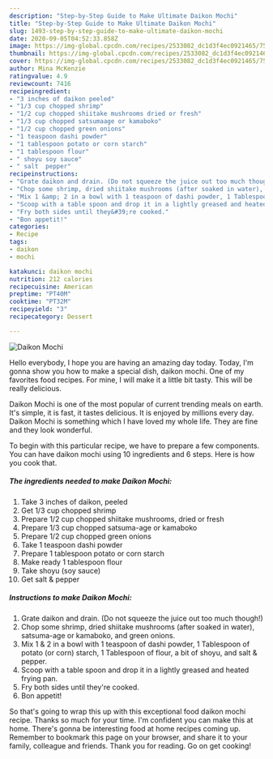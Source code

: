 ```yaml
---
description: "Step-by-Step Guide to Make Ultimate Daikon Mochi"
title: "Step-by-Step Guide to Make Ultimate Daikon Mochi"
slug: 1493-step-by-step-guide-to-make-ultimate-daikon-mochi
date: 2020-09-05T04:52:33.858Z
image: https://img-global.cpcdn.com/recipes/2533082_dc1d3f4ec0921465/751x532cq70/daikon-mochi-recipe-main-photo.jpg
thumbnail: https://img-global.cpcdn.com/recipes/2533082_dc1d3f4ec0921465/751x532cq70/daikon-mochi-recipe-main-photo.jpg
cover: https://img-global.cpcdn.com/recipes/2533082_dc1d3f4ec0921465/751x532cq70/daikon-mochi-recipe-main-photo.jpg
author: Mina McKenzie
ratingvalue: 4.9
reviewcount: 7416
recipeingredient:
- "3 inches of daikon peeled"
- "1/3 cup chopped shrimp"
- "1/2 cup chopped shiitake mushrooms dried or fresh"
- "1/3 cup chopped satsumaage or kamaboko"
- "1/2 cup chopped green onions"
- "1 teaspoon dashi powder"
- "1 tablespoon potato or corn starch"
- "1 tablespoon flour"
- " shoyu soy sauce"
- " salt  pepper"
recipeinstructions:
- "Grate daikon and drain. (Do not squeeze the juice out too much though!)"
- "Chop some shrimp, dried shiitake mushrooms (after soaked in water), satsuma-age or kamaboko, and green onions."
- "Mix 1 &amp; 2 in a bowl with 1 teaspoon of dashi powder, 1 Tablespoon of potato (or corn) starch, 1 Tablespoon of flour, a bit of shoyu, and salt &amp; pepper."
- "Scoop with a table spoon and drop it in a lightly greased and heated frying pan."
- "Fry both sides until they&#39;re cooked."
- "Bon appetit!"
categories:
- Recipe
tags:
- daikon
- mochi

katakunci: daikon mochi 
nutrition: 212 calories
recipecuisine: American
preptime: "PT40M"
cooktime: "PT32M"
recipeyield: "3"
recipecategory: Dessert

---
```



![Daikon Mochi](https://img-global.cpcdn.com/recipes/2533082_dc1d3f4ec0921465/751x532cq70/daikon-mochi-recipe-main-photo.jpg)

Hello everybody, I hope you are having an amazing day today. Today, I'm gonna show you how to make a special dish, daikon mochi. One of my favorites food recipes. For mine, I will make it a little bit tasty. This will be really delicious.



Daikon Mochi is one of the most popular of current trending meals on earth. It's simple, it is fast, it tastes delicious. It is enjoyed by millions every day. Daikon Mochi is something which I have loved my whole life. They are fine and they look wonderful.


To begin with this particular recipe, we have to prepare a few components. You can have daikon mochi using 10 ingredients and 6 steps. Here is how you cook that.

<!--inarticleads1-->

##### The ingredients needed to make Daikon Mochi:

1. Take 3 inches of daikon, peeled
1. Get 1/3 cup chopped shrimp
1. Prepare 1/2 cup chopped shiitake mushrooms, dried or fresh
1. Prepare 1/3 cup chopped satsuma-age or kamaboko
1. Prepare 1/2 cup chopped green onions
1. Take 1 teaspoon dashi powder
1. Prepare 1 tablespoon potato or corn starch
1. Make ready 1 tablespoon flour
1. Take  shoyu (soy sauce)
1. Get  salt &amp; pepper




<!--inarticleads2-->

##### Instructions to make Daikon Mochi:

1. Grate daikon and drain. (Do not squeeze the juice out too much though!)
1. Chop some shrimp, dried shiitake mushrooms (after soaked in water), satsuma-age or kamaboko, and green onions.
1. Mix 1 &amp; 2 in a bowl with 1 teaspoon of dashi powder, 1 Tablespoon of potato (or corn) starch, 1 Tablespoon of flour, a bit of shoyu, and salt &amp; pepper.
1. Scoop with a table spoon and drop it in a lightly greased and heated frying pan.
1. Fry both sides until they&#39;re cooked.
1. Bon appetit!




So that's going to wrap this up with this exceptional food daikon mochi recipe. Thanks so much for your time. I'm confident you can make this at home. There's gonna be interesting food at home recipes coming up. Remember to bookmark this page on your browser, and share it to your family, colleague and friends. Thank you for reading. Go on get cooking!
